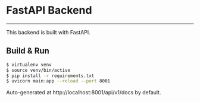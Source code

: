 # FastAPI Backend
---

This backend is built with FastAPI.

## Build & Run

```bash
$ virtualenv venv
$ source venv/bin/active
$ pip install -r requirements.txt
$ uvicorn main:app --reload --port 8001
```

Auto-generated at http://localhost:8001/api/v1/docs by default.